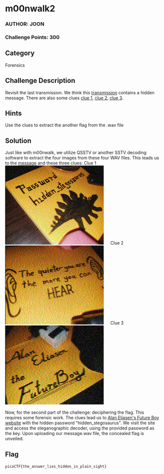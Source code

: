 # m00nwalk2
### AUTHOR: JOON
### Challenge Points: 300

## Category
Forensics

## Challenge Description
Revisit the last transmission. We think this [transmission](message.wav) contains a hidden message. There are also some clues [clue 1](clue1.wav), [clue 2](clue2.wav), [clue 3](clue3.wav). 
## Hints
Use the clues to extract the another flag from the .wav file
## Solution
Just like with m00nwalk, we utilize QSSTV or another SSTV decoding software to extract the four images from these four WAV files. This leads us to the [message](message.png) and these three clues:
Clue 1
&emsp;
![clue1](clue1.png)
&emsp;
Clue 2
&emsp;
![clue2](clue2.png)
&emsp;
Clue 3
&emsp;
![clue3](clue3.png)
&emsp;

Now, for the second part of the challenge: deciphering the flag. This requires some forensic work. The clues lead us to [Alan Eliasen's Future Boy website](https://www.futureboy.us) with the hidden password "hidden_stegosaurus". We visit the site and access the steganographic decoder, using the provided password as the key. Upon uploading our message.wav file, the concealed flag is unveiled.
## Flag
`picoCTF{the_answer_lies_hidden_in_plain_sight}`